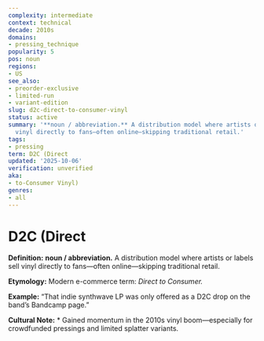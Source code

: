 ```yaml
---
complexity: intermediate
context: technical
decade: 2010s
domains:
- pressing_technique
popularity: 5
pos: noun
regions:
- US
see_also:
- preorder-exclusive
- limited-run
- variant-edition
slug: d2c-direct-to-consumer-vinyl
status: active
summary: '**noun / abbreviation.** A distribution model where artists or labels sell
  vinyl directly to fans—often online—skipping traditional retail.'
tags:
- pressing
term: D2C (Direct
updated: '2025-10-06'
verification: unverified
aka:
- to-Consumer Vinyl)
genres:
- all
---
```


# D2C (Direct

**Definition:** **noun / abbreviation.** A distribution model where artists or labels sell vinyl directly to fans—often online—skipping traditional retail.

**Etymology:** Modern e-commerce term: *Direct to Consumer.*

**Example:** “That indie synthwave LP was only offered as a D2C drop on the band’s Bandcamp page.”

**Cultural Note:** * Gained momentum in the 2010s vinyl boom—especially for crowdfunded pressings and limited splatter variants.

